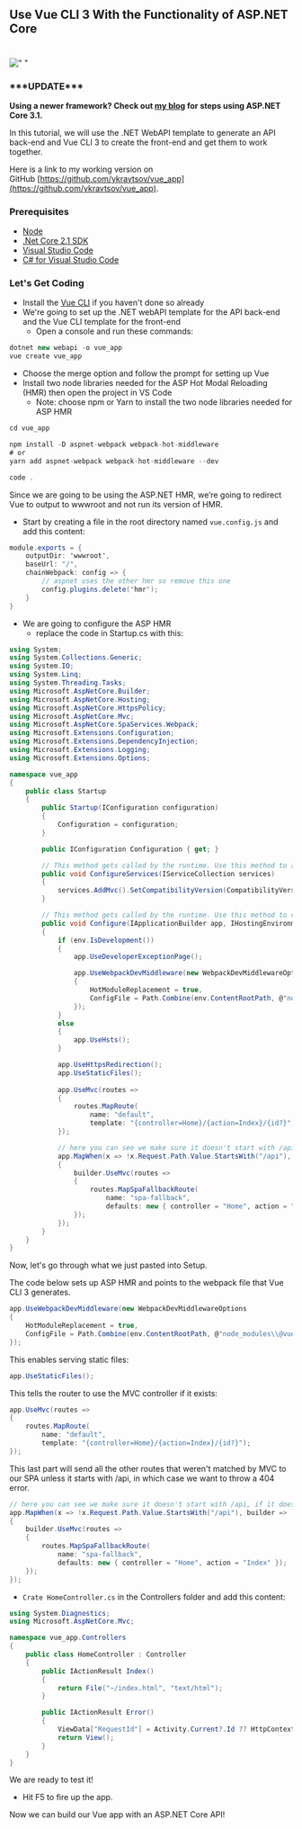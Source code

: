

## Use Vue CLI 3 With the Functionality of ASP.NET Core
#
![" "](https://intellitect.com/wp-content/uploads/2018/10/Aspdotnet-1024x768.jpg "Quickly Configure ASP.NET Core API to work with Vue CLI 3!")

### \*\*\*UPDATE\*\*\*

**Using a newer framework? Check out [my blog](/vue-cli-net-core-3-1/) for steps using ASP.NET Core 3.1.**

In this tutorial, we will use the .NET WebAPI template to generate an API back-end and Vue CLI 3 to create the front-end and get them to work together.

Here is a link to my working version on GitHub [https://github.com/ykravtsov/vue_app](https://github.com/ykravtsov/vue_app).

### Prerequisites

- [Node](https://nodejs.org/en/download/)
- [.Net Core 2.1 SDK](https://www.microsoft.com/net/download/archives)
- [Visual Studio Code](https://code.visualstudio.com/download)
- [C# for Visual Studio Code](https://marketplace.visualstudio.com/items?itemName=ms-vscode.csharp)

### Let's Get Coding

- Install the [Vue CLI](https://cli.vuejs.org/) if you haven't done so already
- We're going to set up the .NET webAPI template for the API back-end and the Vue CLI template for the front-end
    - Open a console and run these commands:

```csharp
dotnet new webapi -o vue_app
vue create vue_app
```

- Choose the merge option and follow the prompt for setting up Vue
- Install two node libraries needed for the ASP Hot Modal Reloading (HMR) then open the project in VS Code
    - Note: choose npm or Yarn to install the two node libraries needed for ASP HMR

```csharp
cd vue_app

npm install -D aspnet-webpack webpack-hot-middleware
# or
yarn add aspnet-webpack webpack-hot-middleware --dev

code .
```

Since we are going to be using the ASP.NET HMR, we’re going to redirect Vue to output to wwwroot and not run its version of HMR.

- Start by creating a file in the root directory named `vue.config.js` and add this content:

```csharp
module.exports = {
    outputDir: 'wwwroot',
    baseUrl: "/",
    chainWebpack: config => {
        // aspnet uses the other hmr so remove this one
        config.plugins.delete('hmr');
    }
}
```

- We are going to configure the ASP HMR
    - replace the code in Startup.cs with this:

```csharp
using System;
using System.Collections.Generic;
using System.IO;
using System.Linq;
using System.Threading.Tasks;
using Microsoft.AspNetCore.Builder;
using Microsoft.AspNetCore.Hosting;
using Microsoft.AspNetCore.HttpsPolicy;
using Microsoft.AspNetCore.Mvc;
using Microsoft.AspNetCore.SpaServices.Webpack;
using Microsoft.Extensions.Configuration;
using Microsoft.Extensions.DependencyInjection;
using Microsoft.Extensions.Logging;
using Microsoft.Extensions.Options;

namespace vue_app
{
    public class Startup
    {
        public Startup(IConfiguration configuration)
        {
            Configuration = configuration;
        }

        public IConfiguration Configuration { get; }

        // This method gets called by the runtime. Use this method to add services to the container.
        public void ConfigureServices(IServiceCollection services)
        {
            services.AddMvc().SetCompatibilityVersion(CompatibilityVersion.Version_2_1);
        }

        // This method gets called by the runtime. Use this method to configure the HTTP request pipeline.
        public void Configure(IApplicationBuilder app, IHostingEnvironment env)
        {
            if (env.IsDevelopment())
            {
                app.UseDeveloperExceptionPage();

                app.UseWebpackDevMiddleware(new WebpackDevMiddlewareOptions
                {
                    HotModuleReplacement = true,
                    ConfigFile = Path.Combine(env.ContentRootPath, @"node_modules\\@vue\\cli-service\\webpack.config.js")
                });
            }
            else
            {
                app.UseHsts();
            }

            app.UseHttpsRedirection();
            app.UseStaticFiles();
            
            app.UseMvc(routes =>
            {
                routes.MapRoute(
                    name: "default",
                    template: "{controller=Home}/{action=Index}/{id?}");
            });

            // here you can see we make sure it doesn't start with /api, if it does, it'll 404 within .NET if it can't be found
            app.MapWhen(x => !x.Request.Path.Value.StartsWith("/api"), builder =>
            {
                builder.UseMvc(routes =>
                {
                    routes.MapSpaFallbackRoute(
                        name: "spa-fallback",
                        defaults: new { controller = "Home", action = "Index" });
                });
            });
        }
    }
}
```

Now, let's go through what we just pasted into Setup.

The code below sets up ASP HMR and points to the webpack file that Vue CLI 3 generates.

```csharp
app.UseWebpackDevMiddleware(new WebpackDevMiddlewareOptions
{
    HotModuleReplacement = true,
    ConfigFile = Path.Combine(env.ContentRootPath, @"node_modules\\@vue\\cli-service\\webpack.config.js")
});
```

This enables serving static files:

```csharp
app.UseStaticFiles();
```

This tells the router to use the MVC controller if it exists:

```csharp
app.UseMvc(routes =>
{
    routes.MapRoute(
        name: "default",
        template: "{controller=Home}/{action=Index}/{id?}");
});
```

This last part will send all the other routes that weren't matched by MVC to our SPA unless it starts with /api, in which case we want to throw a 404 error.

```csharp
// here you can see we make sure it doesn't start with /api, if it does, it'll 404 within .NET if it can't be found
app.MapWhen(x => !x.Request.Path.Value.StartsWith("/api"), builder =>
{
    builder.UseMvc(routes =>
    {
        routes.MapSpaFallbackRoute(
            name: "spa-fallback",
            defaults: new { controller = "Home", action = "Index" });
    });
});
```

- `Crate HomeController.cs` in the Controllers folder and add this content:

```csharp
using System.Diagnostics;
using Microsoft.AspNetCore.Mvc;

namespace vue_app.Controllers
{
    public class HomeController : Controller
    {
        public IActionResult Index()
        {
            return File("~/index.html", "text/html");
        }

        public IActionResult Error()
        {
            ViewData["RequestId"] = Activity.Current?.Id ?? HttpContext.TraceIdentifier;
            return View();
        }
    }
}
```

We are ready to test it!

- Hit F5 to fire up the app.

Now we can build our Vue app with an ASP.NET Core API!
